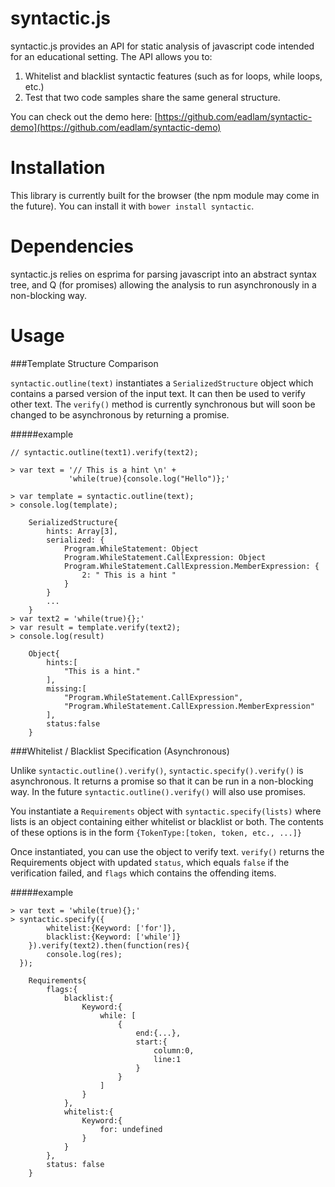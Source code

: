 # syntactic.js
syntactic.js provides an API for static analysis of javascript code intended
for an educational setting. The API allows you to:

1. Whitelist and blacklist syntactic features (such as for loops,
   while loops, etc.)
2. Test that two code samples share the same general structure.

You can check out the demo here:
[https://github.com/eadlam/syntactic-demo](https://github.com/eadlam/syntactic-demo)

# Installation
This library is currently built for the browser (the npm module may come in the
future). You can install it with `bower install syntactic`.

# Dependencies
syntactic.js relies on esprima for parsing javascript into an abstract syntax
tree, and Q (for promises) allowing the analysis to run asynchronously in a
non-blocking way.

# Usage

###Template Structure Comparison

`syntactic.outline(text)` instantiates a `SerializedStructure` object which
contains a parsed version of the input text. It can then be used to verify other
text. The `verify()` method is currently synchronous but will soon be changed to
be asynchronous by returning a promise.

#####example

    // syntactic.outline(text1).verify(text2);

    > var text = '// This is a hint \n' +
                 'while(true){console.log("Hello")};'

    > var template = syntactic.outline(text);
    > console.log(template);

        SerializedStructure{
            hints: Array[3],
            serialized: {
                Program.WhileStatement: Object
                Program.WhileStatement.CallExpression: Object
                Program.WhileStatement.CallExpression.MemberExpression: {
                    2: " This is a hint "
                }
            }
            ...
        }
    > var text2 = 'while(true){};'
    > var result = template.verify(text2);
    > console.log(result)

        Object{
            hints:[
                "This is a hint."
            ],
            missing:[
                "Program.WhileStatement.CallExpression",
                "Program.WhileStatement.CallExpression.MemberExpression"
            ],
            status:false
        }


###Whitelist / Blacklist Specification (Asynchronous)

Unlike `syntactic.outline().verify()`, `syntactic.specify().verify()` is
asynchronous. It returns a promise so that it can be run in a non-blocking way.
In the future `syntactic.outline().verify()` will also use promises.

You instantiate a `Requirements` object with `syntactic.specify(lists)` where
lists is an object containing either whitelist or blacklist or both. The
contents of these options is in the form `{TokenType:[token, token, etc., ...]}`

Once instantiated, you can use the object to verify text. `verify()` returns the
Requirements object with updated `status`, which equals `false` if the
verification failed, and `flags` which contains the offending items.

#####example

    > var text = 'while(true){};'
    > syntactic.specify({
            whitelist:{Keyword: ['for']},
            blacklist:{Keyword: ['while']}
        }).verify(text2).then(function(res){
            console.log(res);
      });

        Requirements{
            flags:{
                blacklist:{
                    Keyword:{
                        while: [
                            {
                                end:{...},
                                start:{
                                    column:0,
                                    line:1
                                }
                            }
                        ]
                    }
                },
                whitelist:{
                    Keyword:{
                        for: undefined
                    }
                }
            },
            status: false
        }

